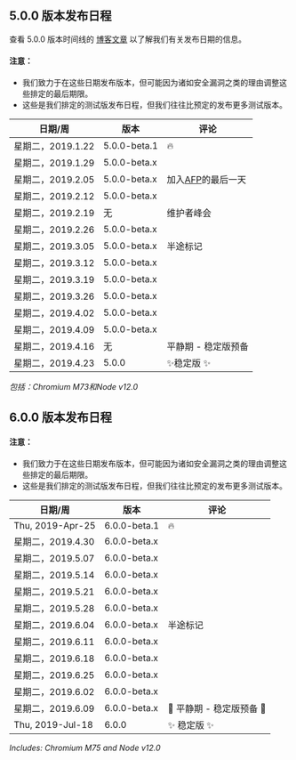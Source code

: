 ## 5.0.0 版本发布日程
查看 5.0.0 版本时间线的 [博客文章](https://electronjs.org/blog/electron-5-0-timeline) 以了解我们有关发布日期的信息。
#### 注意：
- 我们致力于在这些日期发布版本，但可能因为诸如安全漏洞之类的理由调整这些排定的最后期限。
- 这些是我们排定的测试版发布日程，但我们往往比预定的发布更多测试版本。

| 日期/周          | 版本           | 评论                                                             |
| ------------- | ------------ | -------------------------------------------------------------- |
| 星期二，2019.1.22 | 5.0.0-beta.1 | 🔥                                                              |
| 星期二，2019.1.29 | 5.0.0-beta.x |                                                                |
| 星期二，2019.2.05 | 5.0.0-beta.x | 加入[AFP](https://electronjs.org/blog/app-feedback-program)的最后一天 |
| 星期二，2019.2.12 | 5.0.0-beta.x |                                                                |
| 星期二，2019.2.19 | 无            | 维护者峰会                                                          |
| 星期二，2019.2.26 | 5.0.0-beta.x |                                                                |
| 星期二，2019.3.05 | 5.0.0-beta.x | 半途标记                                                           |
| 星期二，2019.3.12 | 5.0.0-beta.x |                                                                |
| 星期二，2019.3.19 | 5.0.0-beta.x |                                                                |
| 星期二，2019.3.26 | 5.0.0-beta.x |                                                                |
| 星期二，2019.4.02 | 5.0.0-beta.x |                                                                |
| 星期二，2019.4.09 | 5.0.0-beta.x |                                                                |
| 星期二，2019.4.16 | 无            | 平静期 - 稳定版预备                                                    |
| 星期二，2019.4.23 | 5.0.0        | ✨稳定版 ✨                                                         |

*包括：Chromium M73和Node v12.0*

## 6.0.0 版本发布日程
#### 注意：
- 我们致力于在这些日期发布版本，但可能因为诸如安全漏洞之类的理由调整这些排定的最后期限。
- 这些是我们排定的测试版发布日程，但我们往往比预定的发布更多测试版本。

| 日期/周             | 版本           | 评论              |
| ---------------- | ------------ | --------------- |
| Thu, 2019-Apr-25 | 6.0.0-beta.1 | 🔥               |
| 星期二，2019.4.30    | 6.0.0-beta.x |                 |
| 星期二，2019.5.07    | 6.0.0-beta.x |                 |
| 星期二，2019.5.14    | 6.0.0-beta.x |                 |
| 星期二，2019.5.21    | 6.0.0-beta.x |                 |
| 星期二，2019.5.28    | 6.0.0-beta.x |                 |
| 星期二，2019.6.04    | 6.0.0-beta.x | 半途标记            |
| 星期二，2019.6.11    | 6.0.0-beta.x |                 |
| 星期二，2019.6.18    | 6.0.0-beta.x |                 |
| 星期二，2019.6.25    | 6.0.0-beta.x |                 |
| 星期二，2019.6.02    | 6.0.0-beta.x |                 |
| 星期二，2019.6.09    | 6.0.0-beta.x | 🚧 平静期 - 稳定版预备 🚧 |
| Thu, 2019-Jul-18 | 6.0.0        | ✨ 稳定版 ✨         |

*Includes: Chromium M75 and Node v12.0*
